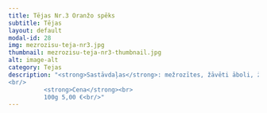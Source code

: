 ```yaml
---
title: Tējas Nr.3 Oranžo spēks
subtitle: Tējas
layout: default
modal-id: 28
img: mezrozisu-teja-nr3.jpg
thumbnail: mezrozisu-teja-nr3-thumbnail.jpg
alt: image-alt
category: Tejas
description: "<strong>Sastāvdaļas</strong>: mežrozītes, žāvēti āboli, žāvētas cidonijas, smiltsēkšķi, citronu miziņas, kardamons, anīss.<br/>
<br/>
          <strong>Cena</strong><br>
          100g 5,00 €<br/>"
---
```

